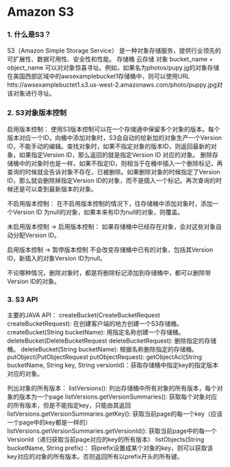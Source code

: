 # Amazon S3

### 1. 什么是S3？

S3（Amazon Simple Storage Service） 是一种对象存储服务，提供行业领先的可扩展性、数据可用性、安全性和性能。
存储桶
    云存储
对象
   bucket_name + object_name 可以对对象惊喜寻址。例如，如果名为photos/pupy.jg的对象存储在美国西部区域中的awsexamplebucket1存储桶中，则可以使用URL htts://awsexamplebuctet1.s3.us-west-2.amazonaws.com/photo/puppy.jpg对该对象进行寻址。

### 2. S3对象版本控制

启用版本控制：
使用S3版本控制可以在一个存储通中保留多个对象的版本。每个版本对应一个ID，向桶中添加对象时，S3会自动的给新加的对象生产一个Version ID，不能手动的编辑。查找对象时，如果不指定对象的版本ID，则返回最新的对象，如果指定Version ID，那么返回的就是指定Version ID 对应的对象。
删除存储桶中的对象时也是一样，如果不指定ID，则相当于在桶中插入一个删除标记，再查询的时候就会告诉对象不存在，已被删除。如果删除对象的时候指定了Version ID，那么就会删除掉指定Version ID的对象，而不是插入一个标记。再次查询的时候还是可以查到最新版本的对象。

不启用版本控制：
在不启用版本控制的情况下，往存储桶中添加对象时，添加一个Version ID 为null的对象，如果本来有ID为null的对象，则覆盖。

未启用版本控制 -> 启用版本控制：
如果存储桶中已经存在对象，会对这些对象自动分配Version ID。

启用版本控制 -> 暂停版本控制
不会改变存储桶中已有的对象，包括其Version ID，新插入的对象Version ID为null。

不论哪种情况，删除对象时，都是将删除标记添加到存储桶中，都可以删除带Version ID的对象。

### 3. S3 API

主要的JAVA API：
createBucket(CreateBucketRequest createBucketRequest): 在创建客户端的地方创建一个S3存储桶。
createBucket(String bucketName): 用指定名称创建一个存储桶。
deleteBucket(DeleteBucketRequest deleteBucketRequest): 删除指定的存储桶。
deleteBucket(String bucketName): 根据名称删除指定的存储桶。
putObject(PutObjectRequest putObjectRequest): 
getObjectAcl(String bucketName, String key, String versionId)：获取存储桶中指定key的指定版本对应的对象。

列出对象的所有版本：
listVersions(): 列出存储桶中所有对象的所有版本，每个对象的版本为一个page
listVersions.getVersionSummaries(): 获取每个对象对应的所有版本，但是不能指定key，只能由其返回
listVersions.getVersionSummaries.getKey(): 获取当前page的每一个key（应该一个page中的key都是一样的）
listVersions.getVersionSummaries.getVersionId(): 获取当前page中的每一个VersionId（递归获取当前page对应的key的所有版本）
listObjects(String bucketName, String prefix)： 将prefix设置成某个对象的key，则可以获取该key对应的对象的所有版本。否则返回所有以prefix开头的所有键。

